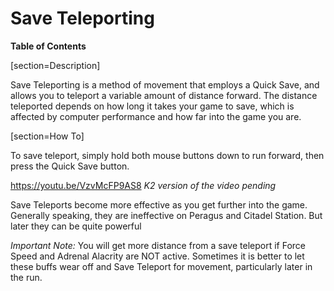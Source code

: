 # Save Teleporting

**Table of Contents**


[section=Description]

Save Teleporting is a method of movement that employs a Quick Save, and allows you to teleport a variable amount of distance forward.  The distance teleported depends on how long it takes your game to save, which is affected by computer performance and how far into the game you are.

[section=How To]

To save teleport, simply hold both mouse buttons down to run forward, then press the Quick Save button.

https://youtu.be/VzvMcFP9AS8
*K2 version of the video pending*

Save Teleports become more effective as you get further into the game.  Generally speaking, they are ineffective on Peragus and Citadel Station. But later they can be quite powerful

*Important Note:* You will get more distance from a save teleport if Force Speed and Adrenal Alacrity are NOT active.  Sometimes it is better to let these buffs wear off and Save Teleport for movement, particularly later in the run.
